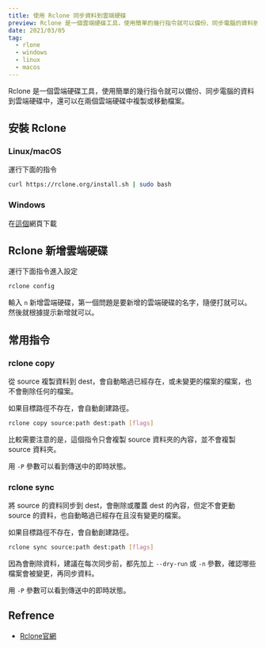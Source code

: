 ```yaml
---
title: 使用 Rclone 同步資料到雲端硬碟 
preview: Rclone 是一個雲端硬碟工具，使用簡單的幾行指令就可以備份、同步電腦的資料到雲端硬碟中，還可以在兩個雲端硬碟中複製或移動檔案。
date: 2021/03/05
tag: 
  - rlone
  - windows
  - linux
  - macos
---
```


Rclone 是一個雲端硬碟工具，使用簡單的幾行指令就可以備份、同步電腦的資料到雲端硬碟中，還可以在兩個雲端硬碟中複製或移動檔案。

## 安裝 Rclone

### Linux/macOS

運行下面的指令

```bash
curl https://rclone.org/install.sh | sudo bash
```

### Windows

在[這個](https://rclone.org/downloads/)網頁下載

## Rclone 新增雲端硬碟

運行下面指令進入設定

```bash
rclone config
```

輸入 `n` 新增雲端硬碟，第一個問題是要新增的雲端硬碟的名字，隨便打就可以。然後就根據提示新增就可以。

## 常用指令

### rclone copy

從 source 複製資料到 dest，會自動略過已經存在，或未變更的檔案的檔案，也不會刪除任何的檔案。

如果目標路徑不存在，會自動創建路徑。

```bash
rclone copy source:path dest:path [flags]
```

比較需要注意的是，這個指令只會複製 source 資料夾的內容，並不會複製 source 資料夾。

用 `-P` 參數可以看到傳送中的即時狀態。

### rclone sync

將 source 的資料同步到 dest，會刪除或覆蓋 dest 的內容，但定不會更動 source 的資料，也自動略過已經存在且沒有變更的檔案。

如果目標路徑不存在，會自動創建路徑。

```bash
rclone sync source:path dest:path [flags]
```

<!--warning-->

因為會刪除資料，建議在每次同步前，都先加上 `--dry-run` 或 `-n` 參數，確認哪些檔案會被變更，再同步資料。

用 `-P` 參數可以看到傳送中的即時狀態。

## Refrence

* [Rclone官網](https://rclone.org/)
